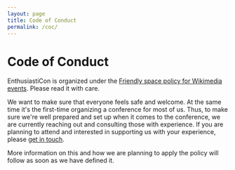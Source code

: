 ```yaml
---
layout: page
title: Code of Conduct
permalink: /coc/
---
```


<div class="pretty-links">

# Code of Conduct

EnthusiastiCon is organized under the [Friendly space policy for Wikimedia events](http://wikimediafoundation.org/wiki/Friendly_space_policy).
Please read it with care.

We want to make sure that everyone feels safe and welcome.
At the same time it's the first-time organizing a conference for most of us.
Thus, to make sure we're well prepared and set up when it comes to the conference, we are currently reaching out and consulting those with experience.
If you are planning to attend and interested in supporting us with your experience, please [get in touch](mailto:info@enthusiasticon.de).

More information on this and how we are planning to apply the policy will follow as soon as we have defined it.

</div>
